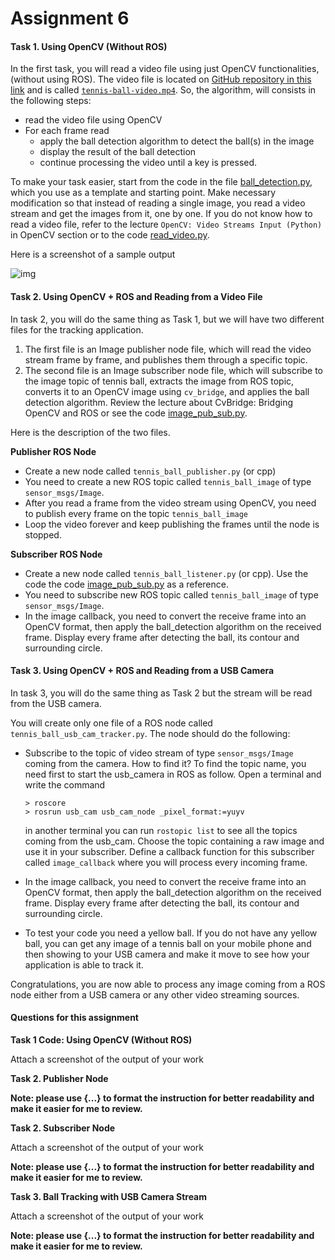 # Assignment 6

#### **Task 1. Using OpenCV (Without ROS)**

In the first task, you will read a video file using just OpenCV  functionalities, (without using ROS). The video file is located on [GitHub repository in this link](https://github.com/aniskoubaa/ros_essentials_cpp/tree/master/src/topic03_perception/video) and is called [`tennis-ball-video.mp4`](https://github.com/aniskoubaa/ros_essentials_cpp/blob/master/src/topic03_perception/video/tennis-ball-video.mp4). So, the algorithm, will consists in the following steps:

- read the video file using OpenCV
- For each frame read
  - apply the ball detection algorithm to detect the ball(s) in the image
  - display the result of the ball detection
  - continue processing the video until a key is pressed.

To make your task easier, start from the code in the file [ball_detection.py](https://github.com/aniskoubaa/ros_essentials_cpp/blob/master/src/topic03_perception/ball_detection.py), which you use as a template and starting point. Make necessary  modification so that instead of reading a single image, you read a video stream and get the images from it, one by one. If you do not know how  to read a video file, refer to the lecture `OpenCV: Video Streams Input (Python)` in OpenCV section or to the code [read_video.py](https://github.com/aniskoubaa/ros_essentials_cpp/blob/master/src/topic03_perception/read_video.py). 

Here is a screenshot of a sample output

![img](https://img-c.udemycdn.com/redactor/raw/2018-08-09_17-01-49-4a6676d8788a8219ab6235696c6e0272.png)

#### **Task 2. Using OpenCV + ROS and Reading from a Video File**

In task 2, you will do the same thing as Task 1, but we will have two different files for the tracking application.

1. The first file is an Image publisher node file, which will read the video  stream frame by frame, and publishes them through a specific topic. 
2. The second file is an Image subscriber node file, which will subscribe to  the image topic of tennis ball, extracts the image from ROS topic,  converts it to an OpenCV image using `cv_bridge`, and applies the ball detection algorithm. Review the lecture about CvBridge: Bridging OpenCV and ROS or see the code [image_pub_sub.py](https://github.com/aniskoubaa/ros_essentials_cpp/blob/master/src/topic03_perception/image_pub_sub.py).

Here is the description of the two files. 

**Publisher ROS Node**

- Create a new node called `tennis_ball_publisher.py` (or cpp)
- You need to create a new ROS topic called `tennis_ball_image` of type `sensor_msgs/Image`. 
- After you read a frame from the video stream using OpenCV, you need to publish every frame on the topic `tennis_ball_image` 
- Loop the video forever and keep publishing the frames until the node is stopped. 

**Subscriber ROS Node**

- Create a new node called `tennis_ball_listener.py` (or cpp). Use the code the code [image_pub_sub.py](https://github.com/aniskoubaa/ros_essentials_cpp/blob/master/src/topic03_perception/image_pub_sub.py) as a reference. 
- You need to subscribe new ROS topic called `tennis_ball_image` of type `sensor_msgs/Image`. 
- In the image callback, you need to convert the receive frame into an  OpenCV format, then apply the ball_detection algorithm on the received  frame. Display every frame after detecting the ball, its contour and  surrounding circle. 

#### **Task 3. Using OpenCV + ROS and Reading from a USB Camera**

In task 3, you will do the same thing as Task 2 but the stream will be read from the USB camera. 

You will create only one file of a ROS node called `tennis_ball_usb_cam_tracker.py`. The node should do the following:

- Subscribe to the topic of video stream of type `sensor_msgs/Image` coming from the camera. How to find it? To find the topic name, you need first to start the usb_camera in ROS as follow.
  Open a terminal and write the command

  ```
  > roscore
  > rosrun usb_cam usb_cam_node _pixel_format:=yuyv
  ```

  in another terminal you can run `rostopic list` to see all the topics coming from the usb_cam. Choose the topic  containing a raw image and use it in your subscriber. Define a callback  function for this subscriber called `image_callback` where you will process every incoming frame. 

- In the image callback, you need to convert the receive frame into an  OpenCV format, then apply the ball_detection algorithm on the received  frame. Display every frame after detecting the ball, its contour and  surrounding circle.

- To test your code you need a  yellow ball. If you do not have any yellow ball, you can get any image  of a tennis ball on your mobile phone and then showing to your USB  camera and make it move to see how your application is able to track it. 

Congratulations, you are now able to process any image coming from a ROS node either from a USB camera or any other video  streaming sources. 

#### Questions for this assignment

**Task 1 Code: Using OpenCV (Without ROS)**

Attach a screenshot of the output of your work

**Task 2. Publisher Node**

**Note: please use {...} to format the instruction for better readability and make it easier for me to review.**

**Task 2. Subscriber Node**

Attach a screenshot of the output of your work

**Note: please use {...} to format the instruction for better readability and make it easier for me to review.**

**Task 3. Ball Tracking with USB Camera Stream**

Attach a screenshot of the output of your work

**Note: please use {...} to format the instruction for better readability and make it easier for me to review.**
